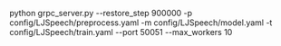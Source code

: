 python grpc_server.py --restore_step 900000 -p config/LJSpeech/preprocess.yaml -m config/LJSpeech/model.yaml -t config/LJSpeech/train.yaml --port 50051 --max_workers 10
